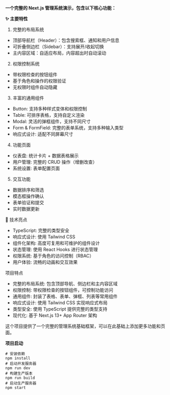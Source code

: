 **一个完整的 Next.js 管理系统演示，包含以下核心功能：**

**✨ 主要特性**

1. 完整的布局系统

- 顶部导航栏（Header）：包含搜索框、通知和用户信息
- 可折叠侧边栏（Sidebar）：支持展开/收起切换
- 主内容区域：自适应布局，内容超出时自动滚动

2. 权限控制系统
- 带权限检查的按钮组件
- 基于角色和操作的权限验证
- 无权限时组件自动隐藏

3. 丰富的通用组件
- Button: 支持多种样式变体和权限控制
- Table: 可排序表格，支持自定义渲染
- Modal: 灵活的弹框组件，支持不同尺寸
- Form & FormField: 完整的表单系统，支持多种输入类型
- 响应式设计: 适配不同屏幕尺寸

4. 功能页面
- 仪表盘: 统计卡片 + 数据表格展示
- 用户管理: 完整的 CRUD 操作（增删改查）
- 系统设置: 表单配置页面

5. 交互功能
- 数据排序和筛选
- 模态框操作确认
- 表单验证和提交
- 实时数据更新

🎯 技术亮点
- TypeScript: 完整的类型安全
- 响应式设计: 使用 Tailwind CSS
- 组件化架构: 高度可复用和可维护的组件设计
- 状态管理: 使用 React Hooks 进行状态管理
- 权限系统: 基于角色的访问控制（RBAC）
- 用户体验: 流畅的动画和交互效果

项目特点
- 完整的布局系统: 包含顶部导航、侧边栏和主内容区域
- 权限控制: 带权限检查的按钮组件，可控制功能访问
- 通用组件: 封装了表格、表单、弹框、列表等常用组件
- 响应式设计: 使用 Tailwind CSS 实现响应式布局
- 类型安全: 使用 TypeScript 提供完整的类型支持
- 现代化: 基于 Next.js 13+ App Router 架构

这个项目提供了一个完整的管理系统基础框架，可以在此基础上添加更多功能和页面。

**项目启动**
```
# 安装依赖
npm install
# 启动开发服务器
npm run dev
# 构建生产版本
npm run build
# 启动生产服务器
npm start
```
